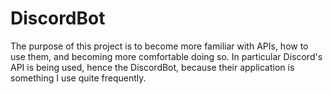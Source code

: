 # DiscordBot

The purpose of this project is to become more familiar with APIs, how to use them, and becoming more
comfortable doing so. In particular Discord's API is being used, hence the DiscordBot, because their
application is something I use quite frequently.


